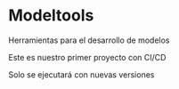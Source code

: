 # Modeltools

Herramientas para el desarrollo de modelos

Este es nuestro primer proyecto con CI/CD

Solo se ejecutará con nuevas versiones